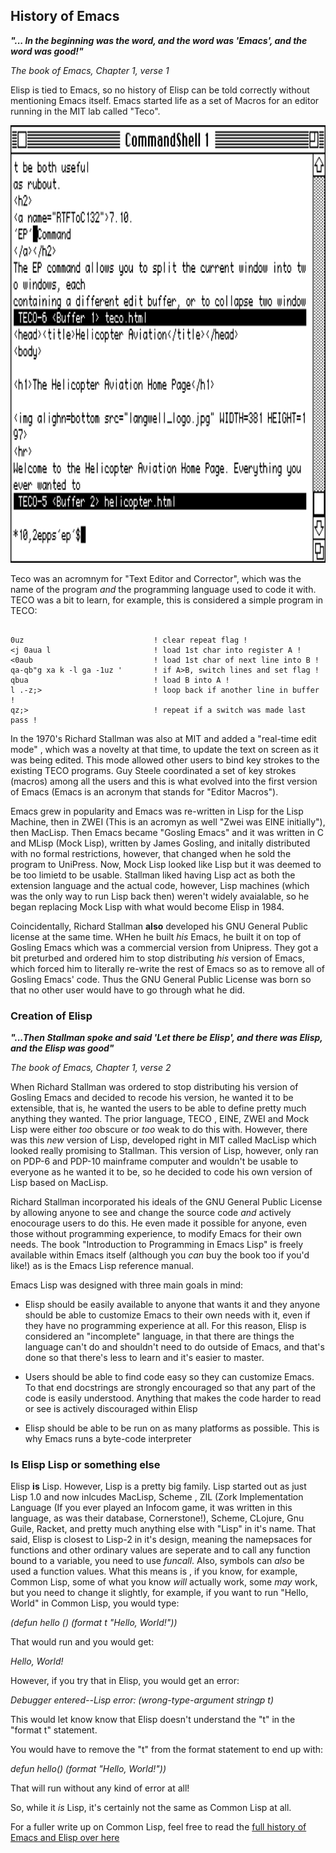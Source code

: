 ## History of Emacs

   ***"... In the beginning was the word, and the word was 'Emacs', and the word was good!"***

   *The book of Emacs, Chapter 1, verse 1*


   Elisp is tied to Emacs, so no history of Elisp can be told correctly without mentioning
  Emacs itself.  Emacs started life as a set of Macros for an editor running in the MIT lab called
  "Teco". 
  
  <a href="rel"><img src="https://github.com/Vorlonhomeworld/BBEL/blob/main/pictures/teco.png" height="700" width="900"></a>
  
  
  Teco was an acromnym for "Text Editor and Corrector", which was the name of the program
  *and* the programming language used to code it with.  TECO was a bit to learn, for example, this is considered
  a simple program in TECO:
  
  ```
  
  0uz                             ! clear repeat flag !
<j 0aua l                       ! load 1st char into register A !
<0aub                           ! load 1st char of next line into B !
qa-qb"g xa k -l ga -1uz '       ! if A>B, switch lines and set flag !
qbua                            ! load B into A !
l .-z;>                         ! loop back if another line in buffer !
qz;>                            ! repeat if a switch was made last pass !

```
  In the 1970's Richard Stallman was
  also at MIT and added a "real-time edit mode" , which was a novelty at that time, to
  update the text on screen as it was being edited.  This mode allowed other users to
  bind key strokes to the existing TECO programs. Guy Steele coordinated a set of
  key strokes (macros) among all the users and this is what evolved into the first version
  of Emacs (Emacs is an acronym that stands for "Editor Macros").

  Emacs grew in popularity and Emacs was re-written in Lisp for the Lisp Machine, then in
  ZWEI  (This is an acromyn as well "Zwei was EINE initially"), then MacLisp. Then Emacs
  became "Gosling Emacs" and it was written in C and MLisp (Mock Lisp), written by
  James Gosling, and initally distributed with no formal restrictions, however, that
  changed when he sold the program to UniPress. Now, Mock Lisp   looked like Lisp but it was
  deemed to be too limietd to be usable.  Stallman liked having
  Lisp act as both the extension language and the actual code, however, Lisp machines (which was
  the only way to run Lisp back then) weren't widely avaialable, so he began replacing  Mock Lisp
  with what would become Elisp in 1984.
  

  Coincidentally, Richard Stallman **also** developed his GNU General Public license at the
  same time.  WHen he built *his* Emacs, he built it on top of Gosling Emacs which was a
  commercial version from Unipress. They got a bit preturbed and ordered him to stop
  distributing *his* version of Emacs, which forced him to literally re-write the rest of
  Emacs so as to remove all of Gosling Emacs' code. Thus the GNU General Public License was born
  so that no other user would have to go through what he did.


  ### Creation of Elisp ###

  ***"...Then Stallman spoke and said 'Let there be Elisp', and there was Elisp, and the Elisp was good"***

  *The book of Emacs, Chapter 1, verse 2*

  When Richard Stallman was ordered to stop distributing his version of Gosling Emacs and decided
  to recode his version, he wanted it to be extensible, that is, he wanted the users to be able to
  define pretty much anything they wanted.  The prior language, TECO , EINE, ZWEI and Mock Lisp
  were either *too* obscure or *too* weak to do this with. However, there was this *new* version
  of Lisp, developed right in MIT called MacLisp which looked really promising to Stallman.
  This version of Lisp, however, only ran on PDP-6 and PDP-10 mainframe computer and wouldn't
  be usable to everyone as he wanted it to be, so he decided to code his own version of
  Lisp based on MacLisp.

  Richard Stallman incorporated his ideals of the GNU General Public License by allowing
  anyone to see and change the source code *and* actively enocourage users to do this.
  He even made it possible for anyone, even those without programming experience, to
  modify Emacs for their own needs.  The book "Introduction to Programming in Emacs
  Lisp" is freely available within Emacs itself (although you *can* buy the book too if you'd like!)
  as is the Emacs Lisp reference manual.

  Emacs Lisp was designed with three main goals in mind:

  * Elisp should be easily available to anyone that wants it and they anyone should
    be able to customize Emacs to their own needs with it, even if they have no
    programming experience at all. For this reason, Elisp is considered an "incomplete"
    language, in that there are things the language can't do and shouldn't need to
    do outside of Emacs, and that's done so that there's less to learn and it's easier
    to master.


  * Users should be able to find code easy so they can customize Emacs. To that end
    docstrings are strongly encouraged so that any part of the code is easily understood.
    Anything that makes the code harder to read or see is actively discouraged within
    Elisp

    
  * Elisp should be able to be run on as many platforms as possible. This is why
    Emacs runs a byte-code interpreter



  ### Is Elisp Lisp or something else ### 


Elisp **is** Lisp. However, Lisp is a pretty big family. Lisp started out as just
Lisp 1.0 and now inlcudes MacLisp, Scheme , ZIL (Zork Implementation Language (If you
ever played an Infocom game, it was written in this language, as was their database,
Cornerstone!), Scheme, CLojure, Gnu Guile, Racket, and pretty much anything else
with "Lisp" in it's name.     That said, Elisp is closest to Lisp-2 in it's design,
meaning the namepsaces for functions and other ordinary values are seperate and
to call any function bound to a variable, you need to use *funcall*. Also, symbols
can *also* be used a function values.   What this means is , if you know, for example,
Common Lisp, some of what you know *will* actually work, some *may* work, but you
need to change it slightly, for example, if you want to run "Hello, World" in
Common Lisp, you would type:

*(defun hello ()*
*(format t "Hello, World!"))*

That would run and you would get:

*Hello, World!*


However, if you try that in Elisp, you would get an error:

*Debugger entered--Lisp error: (wrong-type-argument stringp t)*

This would let know know that Elisp doesn't understand the "t" in the "format t" statement.

You would have to remove the "t" from the format statement to end up with:

*defun hello()*
*(format "Hello, World!"))*

That will run without any kind of error at all!

So, while it *is* Lisp, it's certainly not the same as Common Lisp at all.

For a fuller write up on Common Lisp, feel free to read the [full history of Emacs and
Elisp over here](https://dl.acm.org/doi/pdf/10.1145/3386324)



  
